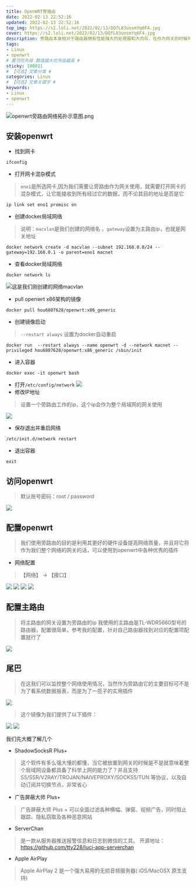 ```yaml
---
title: OpenWRT旁路由
date: 2022-02-13 22:52:16
updated: 2022-02-13 22:52:16
top_img: https://s2.loli.net/2022/02/13/DQfL83uosmYq6F4.jpg
cover: https://s2.loli.net/2022/02/13/DQfL83uosmYq6F4.jpg
description: 旁路由本身相对于路由器拥有性能强大的处理器和大内存，在作为网关的时候可以为我们提供安全可靠的网络环境，OpenWrt作为一款强大的嵌入式系统，拥有丰富的插件，例如【广告屏蔽大师Plus+】、【ShadowSocksR Plus+】、【网络唤醒】等，使我们多设备网络非常方便
tags:
- Linux
- openwrt
# 置顶优先级 数值越大优先级越高 #
sticky: 100011
# 【可选】文章分类 #
categories: Linux
# 【可选】文章关键字 #
keywords:
- Linux
- openwrt
---
```



![openwrt旁路由网络拓扑示意图.png](https://s2.loli.net/2022/02/15/HygRpx87okWzaSP.png)

## 安装openwrt
- 找到网卡
```shell
ifconfig
```
- 打开网卡混杂模式
> `eno1`是所选网卡,因为我们需要让旁路由作为网关使用，就需要打开网卡的混杂模式，让它能接收到所有经过它的数据，而不论其目的地址是否是它
```shell
ip link set eno1 promisc on
```  
- 创建docker局域网络
> 说明：`macvlan`是我们创建的网络名  ，`gateway`设置为主路由ip，也就是网关地址
```shell
docker network create -d macvlan --subnet 192.168.0.0/24 --gateway=192.168.0.1 -o parent=eno1 macnet
```
- 查看docker局域网络
```shell
docker network ls
```
![这是我们刚创建的网络macvlan](https://s2.loli.net/2022/02/13/kxdpVPovUIaNHcq.png)
- pull openwrt x86架构的镜像
```
docker pull hou6807628/openwrt:x86_generic
```

- 创建镜像启动
> `--restart always` 设置为docker自动重启
```shell
docker run  --restart always --name openwrt -d --network macnet --privileged hou6807628/openwrt:x86_generic /sbin/init
```
- 进入容器
```shell
docker exec -it openwrt bash
```
- 打开`/etc/config/network`
![](https://s2.loli.net/2022/02/13/yx3vPARTg8fbh1c.png)
- 修改IP地址
> 设置一个旁路由工作的ip，这个ip会作为整个局域网的网关使用

![](https://s2.loli.net/2022/02/13/ED4ubRWJdTr3Qzw.png)
- 保存退出并重启网络
```shell
/etc/init.d/network restart
```

- 退出容器
```shell
exit
```

## 访问openwrt

> 默认账号密码：root / password

![](https://s2.loli.net/2022/02/13/y2ChUY6L8zJwXTd.png)

## 配置openwrt
> 我们使用旁路由的目的是利用其更好的硬件设备提高网络质量，并且将它将作为我们整个网络的网关的话，可以使用到openwrt中各种优秀的插件

- 网络配置
> 【网络】 -> 【接口】

![](https://s2.loli.net/2022/02/13/kUyxpbMXqEAvQdT.png)
![](https://s2.loli.net/2022/02/13/a5GysUCNAFWdRKB.png)
![](https://s2.loli.net/2022/02/13/1Sx2Gfp3Z4K5mDq.png)
![](https://s2.loli.net/2022/02/13/dphPLYF2rvDwgs3.png)


## 配置主路由
> 将主路由的网关设置为旁路由的ip
> 我使用的主路由是TL-WDR5660型号的路由器，配置很简单，参考我的配置，针对自己路由器找到对应的配置项配置就行了

![](https://s2.loli.net/2022/02/13/ZYL7sIjKkz3pJMD.png)

## 尾巴
> 在这我们可以监控整个网络使用情况，当然作为旁路由它的主要目标可不是为了看系统数据报表，而是为了一揽子的实用插件

![](https://s2.loli.net/2022/02/13/1bJAKUvMWI7kdq2.png)

> 这个镜像为我们提供了以下插件：

![](https://s2.loli.net/2022/02/13/7QpZ91OyKcABT36.png)
![](https://s2.loli.net/2022/02/14/1UawnTfODeXqbdR.png)

我们先大概了解几个
- ShadowSocksR Plus+
> 这个软件有多么强大懂的都懂，当它被放置到网关的时候是不是就意味着整个局域网设备都具备了科学上网的能力了？并且支持 SS/SSR/V2RAY/TROJAN/NAIVEPROXY/SOCKS5/TUN 等协议，以及自动订阅并切换节点，非常省心

- 广告屏蔽大师 Plus+
> 广告屏蔽大师 Plus + 可以全面过滤各种横幅、弹窗、视频广告，同时阻止跟踪、隐私窃取及各种恶意网站

- ServerChan
> 是一款从服务器推送报警信息和日志到微信的工具。 开源地址：https://github.com/tty228/luci-app-serverchan

- Apple AirPlay
> Apple AirPlay 2 是一个强大易用的无损音频服务器( iOS/MacOSX 原生支持)
